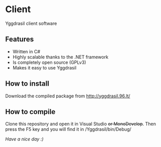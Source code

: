 # Client

Yggdrasil client software

## Features

* Written in C#
* Highly scalable thanks to the .NET framework
* Is completely open source (GPLv3)
* Makes it easy to use Yggdrasil

## How to install

Download the compiled package from http://yggdrasil.96.lt/

## How to compile

Clone this repository and open it in Visual Studio ~~or MonoDevelop~~. Then press the F5 key and you will find it in <Repo>/Yggdrasil/bin/Debug/

*Have a nice day :)*
